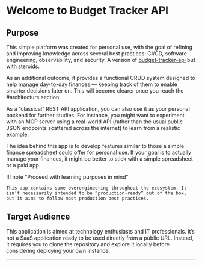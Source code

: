 # Welcome to Budget Tracker API

## Purpose

This simple platform was created for personal use, with the goal of refining and improving knowledge across several best practices: CI/CD, software engineering, observability, and security. A version of [budget-tracker-api](https://github.com/vsantos/budget-tracker-api) but with steroids.

As an additional outcome, it provides a functional CRUD system designed to help manage day-to-day finances — keeping track of them to enable smarter decisions later on. This will become clearer once you reach the #architecture section.

As a “classical” REST API application, you can also use it as your personal backend for further studies. For instance, you might want to experiment with an MCP server using a real-world API (rather than the usual public JSON endpoints scattered across the internet) to learn from a realistic example.

The idea behind this app is to develop features similar to those a simple finance spreadsheet could offer for personal use. If your goal is to actually manage your finances, it might be better to stick with a simple spreadsheet or a paid app.

!!! note "Proceed with learning purposes in mind"

    This app contains some overengineering throughout the ecosystem. It isn’t necessarily intended to be “production-ready” out of the box, but it aims to follow most production best practices.

## Target Audience

This application is aimed at technology enthusiasts and IT professionals. It’s not a SaaS application ready to be used directly from a public URL. Instead, it requires you to clone the repository and explore it locally before considering deploying your own instance.

---

<script src="https://giscus.app/client.js"
        data-repo="vsantos/budget-tracker-api-v2-discussions"
        data-repo-id="R_kgDOQApX1g"
        data-category="General"
        data-category-id="DIC_kwDOQApX1s4CwhAe"
        data-mapping="pathname"
        data-strict="0"
        data-reactions-enabled="1"
        data-emit-metadata="0"
        data-input-position="top"
        data-theme="preferred_color_scheme"
        data-lang="en"
        crossorigin="anonymous"
        async>
</script>